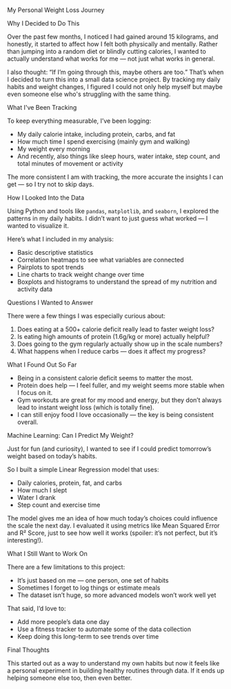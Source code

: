 My Personal Weight Loss Journey 

Why I Decided to Do This

Over the past few months, I noticed I had gained around 15 kilograms, and honestly, it started to affect how I felt both physically and mentally. Rather than jumping into a random diet or blindly cutting calories, I wanted to actually understand what works for me — not just what works in general.

I also thought: “If I’m going through this, maybe others are too.” That’s when I decided to turn this into a small data science project. By tracking my daily habits and weight changes, I figured I could not only help myself but maybe even someone else who's struggling with the same thing.

What I've Been Tracking

To keep everything measurable, I’ve been logging:
- My daily calorie intake, including protein, carbs, and fat
- How much time I spend exercising (mainly gym and walking)
- My weight every morning
- And recently, also things like sleep hours, water intake, step count, and total minutes of movement or activity

The more consistent I am with tracking, the more accurate the insights I can get — so I try not to skip days.

How I Looked Into the Data

Using Python and tools like `pandas`, `matplotlib`, and `seaborn`, I explored the patterns in my daily habits. I didn’t want to just guess what worked — I wanted to visualize it.

Here’s what I included in my analysis:
- Basic descriptive statistics
- Correlation heatmaps to see what variables are connected
- Pairplots to spot trends
- Line charts to track weight change over time
- Boxplots and histograms to understand the spread of my nutrition and activity data

Questions I Wanted to Answer

There were a few things I was especially curious about:

1. Does eating at a 500+ calorie deficit really lead to faster weight loss?
2. Is eating high amounts of protein (1.6g/kg or more) actually helpful?
3. Does going to the gym regularly actually show up in the scale numbers?
4. What happens when I reduce carbs — does it affect my progress?

What I Found Out So Far

- Being in a consistent calorie deficit seems to matter the most.
- Protein does help — I feel fuller, and my weight seems more stable when I focus on it.
- Gym workouts are great for my mood and energy, but they don’t always lead to instant weight loss (which is totally fine).
- I can still enjoy food I love occasionally — the key is being consistent overall.

Machine Learning: Can I Predict My Weight?

Just for fun (and curiosity), I wanted to see if I could predict tomorrow’s weight based on today’s habits.

So I built a simple Linear Regression model that uses:
- Daily calories, protein, fat, and carbs
- How much I slept
- Water I drank
- Step count and exercise time

The model gives me an idea of how much today’s choices could influence the scale the next day. I evaluated it using metrics like Mean Squared Error and R² Score, just to see how well it works (spoiler: it’s not perfect, but it’s interesting!).

What I Still Want to Work On

There are a few limitations to this project:
- It’s just based on me — one person, one set of habits
- Sometimes I forget to log things or estimate meals
- The dataset isn’t huge, so more advanced models won’t work well yet

That said, I’d love to:
- Add more people’s data one day 
- Use a fitness tracker to automate some of the data collection
- Keep doing this long-term to see trends over time



Final Thoughts

This started out as a way to understand my own habits but now it feels like a personal experiment in building healthy routines through data. If it ends up helping someone else too, then even better.
